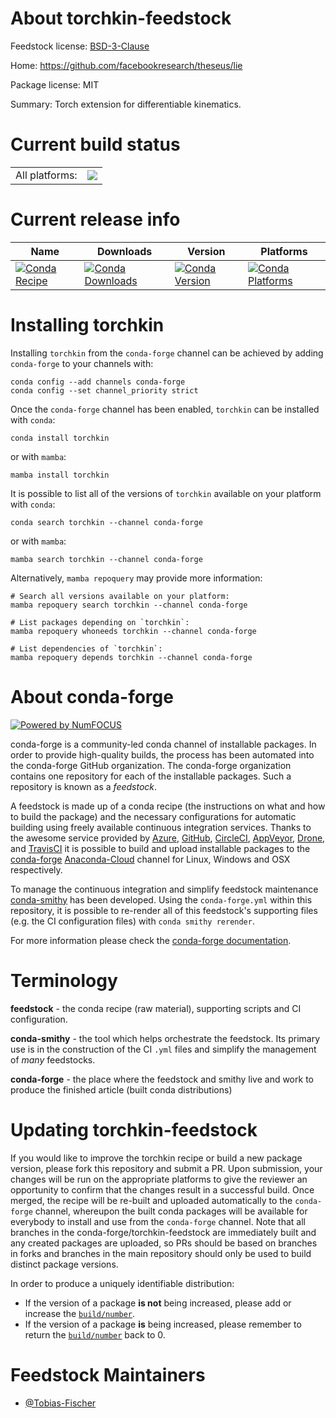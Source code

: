 About torchkin-feedstock
========================

Feedstock license: [BSD-3-Clause](https://github.com/conda-forge/torchkin-feedstock/blob/main/LICENSE.txt)

Home: https://github.com/facebookresearch/theseus/lie

Package license: MIT

Summary: Torch extension for differentiable kinematics.

Current build status
====================


<table><tr><td>All platforms:</td>
    <td>
      <a href="https://dev.azure.com/conda-forge/feedstock-builds/_build/latest?definitionId=19680&branchName=main">
        <img src="https://dev.azure.com/conda-forge/feedstock-builds/_apis/build/status/torchkin-feedstock?branchName=main">
      </a>
    </td>
  </tr>
</table>

Current release info
====================

| Name | Downloads | Version | Platforms |
| --- | --- | --- | --- |
| [![Conda Recipe](https://img.shields.io/badge/recipe-torchkin-green.svg)](https://anaconda.org/conda-forge/torchkin) | [![Conda Downloads](https://img.shields.io/conda/dn/conda-forge/torchkin.svg)](https://anaconda.org/conda-forge/torchkin) | [![Conda Version](https://img.shields.io/conda/vn/conda-forge/torchkin.svg)](https://anaconda.org/conda-forge/torchkin) | [![Conda Platforms](https://img.shields.io/conda/pn/conda-forge/torchkin.svg)](https://anaconda.org/conda-forge/torchkin) |

Installing torchkin
===================

Installing `torchkin` from the `conda-forge` channel can be achieved by adding `conda-forge` to your channels with:

```
conda config --add channels conda-forge
conda config --set channel_priority strict
```

Once the `conda-forge` channel has been enabled, `torchkin` can be installed with `conda`:

```
conda install torchkin
```

or with `mamba`:

```
mamba install torchkin
```

It is possible to list all of the versions of `torchkin` available on your platform with `conda`:

```
conda search torchkin --channel conda-forge
```

or with `mamba`:

```
mamba search torchkin --channel conda-forge
```

Alternatively, `mamba repoquery` may provide more information:

```
# Search all versions available on your platform:
mamba repoquery search torchkin --channel conda-forge

# List packages depending on `torchkin`:
mamba repoquery whoneeds torchkin --channel conda-forge

# List dependencies of `torchkin`:
mamba repoquery depends torchkin --channel conda-forge
```


About conda-forge
=================

[![Powered by
NumFOCUS](https://img.shields.io/badge/powered%20by-NumFOCUS-orange.svg?style=flat&colorA=E1523D&colorB=007D8A)](https://numfocus.org)

conda-forge is a community-led conda channel of installable packages.
In order to provide high-quality builds, the process has been automated into the
conda-forge GitHub organization. The conda-forge organization contains one repository
for each of the installable packages. Such a repository is known as a *feedstock*.

A feedstock is made up of a conda recipe (the instructions on what and how to build
the package) and the necessary configurations for automatic building using freely
available continuous integration services. Thanks to the awesome service provided by
[Azure](https://azure.microsoft.com/en-us/services/devops/), [GitHub](https://github.com/),
[CircleCI](https://circleci.com/), [AppVeyor](https://www.appveyor.com/),
[Drone](https://cloud.drone.io/welcome), and [TravisCI](https://travis-ci.com/)
it is possible to build and upload installable packages to the
[conda-forge](https://anaconda.org/conda-forge) [Anaconda-Cloud](https://anaconda.org/)
channel for Linux, Windows and OSX respectively.

To manage the continuous integration and simplify feedstock maintenance
[conda-smithy](https://github.com/conda-forge/conda-smithy) has been developed.
Using the ``conda-forge.yml`` within this repository, it is possible to re-render all of
this feedstock's supporting files (e.g. the CI configuration files) with ``conda smithy rerender``.

For more information please check the [conda-forge documentation](https://conda-forge.org/docs/).

Terminology
===========

**feedstock** - the conda recipe (raw material), supporting scripts and CI configuration.

**conda-smithy** - the tool which helps orchestrate the feedstock.
                   Its primary use is in the construction of the CI ``.yml`` files
                   and simplify the management of *many* feedstocks.

**conda-forge** - the place where the feedstock and smithy live and work to
                  produce the finished article (built conda distributions)


Updating torchkin-feedstock
===========================

If you would like to improve the torchkin recipe or build a new
package version, please fork this repository and submit a PR. Upon submission,
your changes will be run on the appropriate platforms to give the reviewer an
opportunity to confirm that the changes result in a successful build. Once
merged, the recipe will be re-built and uploaded automatically to the
`conda-forge` channel, whereupon the built conda packages will be available for
everybody to install and use from the `conda-forge` channel.
Note that all branches in the conda-forge/torchkin-feedstock are
immediately built and any created packages are uploaded, so PRs should be based
on branches in forks and branches in the main repository should only be used to
build distinct package versions.

In order to produce a uniquely identifiable distribution:
 * If the version of a package **is not** being increased, please add or increase
   the [``build/number``](https://docs.conda.io/projects/conda-build/en/latest/resources/define-metadata.html#build-number-and-string).
 * If the version of a package **is** being increased, please remember to return
   the [``build/number``](https://docs.conda.io/projects/conda-build/en/latest/resources/define-metadata.html#build-number-and-string)
   back to 0.

Feedstock Maintainers
=====================

* [@Tobias-Fischer](https://github.com/Tobias-Fischer/)


<!-- dummy commit to enable rerendering -->

